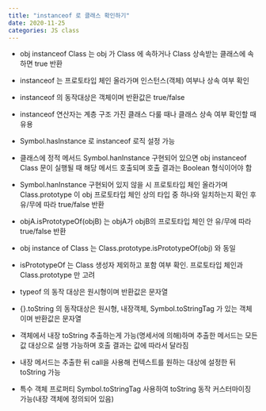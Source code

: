 ```yaml
---
title: "instanceof 로 클래스 확인하기"
date: 2020-11-25
categories: JS class
---
```


- obj instanceof Class 는 obj 가 Class 에 속하거나 Class 상속받는 클래스에 속하면 true 반환

- instanceof 는 프로토타입 체인 올라가며 인스턴스(객체) 여부나 상속 여부 확인

- instanceof 의 동작대상은 객체이며 반환값은 true/false

- instanceof 연산자는 계층 구조 가진 클래스 다룰 때나 클래스 상속 여부 확인할 때 유용

- Symbol.hasInstance 로 instanceof 로직 설정 가능

- 클래스에 정적 메서드 Symbol.hanInstance 구현되어 있으면 obj instanceof Class 문이 실행될 때 해당 메서드 호출되며 호출 결과는 Boolean 형식이어야 함

- Symbol.hanInstance 구현되어 있지 않을 시 프로토타입 체인 올라가며 Class.prototype 이 obj 프로토타입 체인 상의 타입 중 하나와 일치하는지 확인 후 유/무에 따라 true/false 반환

- objA.isPrototypeOf(objB) 는 objA가 objB의 프로토타입 체인 안 유/무에 따라 true/false 반환

- obj instance of Class 는 Class.prototype.isPrototypeOf(obj) 와 동일

- isPrototypeOf 는 Class 생성자 제외하고 포함 여부 확인. 프로토타입 체인과 Class.prototype 만 고려

- typeof 의 동작 대상은 원시형이며 반환값은 문자열

- {}.toString 의 동작대상은 원시형, 내장객체, Symbol.toStringTag 가 있는 객체이며 반환값은 문자열

- 객체에서 내장 toString 추출하는게 가능(명세서에 의해)하며 추출한 메서드는 모든 값 대상으로 실행 가능하며 호출 결과는 값에 따라서 달라짐

- 내장 메서드는 추출한 뒤 call을 사용해 컨텍스트를 원하는 대상에 설정한 뒤 toString 가능

- 특수 객체 프로퍼티 Symbol.toStringTag 사용하여 toString 동작 커스터마이징 가능(내장 객체에 정의되어 있음)
